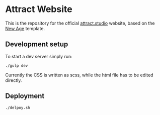 # Attract Website

This is the repository for the official [attract.studio](https://attract.studio) website, based on the 
[New Age](https://github.com/BlackrockDigital/startbootstrap-new-age) template.

## Development setup

To start a dev server simply run:

```
./gulp dev
```

Currently the CSS is written as scss, while the html file has to be edited directly.

## Deployment

```
./delpoy.sh
```

